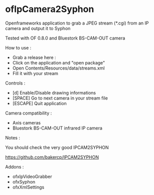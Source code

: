 ofIpCamera2Syphon
=================

Openframeworks application to grab a JPEG stream (*.cgi) from an IP camera and output it to Syphon

Tested with OF 0.8.0 and Bluestork BS-CAM-OUT camera

How to use :

- Grab a release here :
- Click on the application and "open package"
- Open Contents/Resources/data/streams.xml
- Fill it with your stream

Controls :

- [d]       Enable/Disable drawing informations
- [SPACE]   Go to next camera in your stream file
- [ESCAPE]  Quit application

Camera compatibility :

- Axis cameras
- Bluestork BS-CAM-OUT infrared IP camera

Notes :

You should check the very good IPCAM2SYPHON

https://github.com/bakercp/IPCAM2SYPHON

Addons :

- ofxIpVideoGrabber
- ofxSyphon
- ofxXmlSettings
